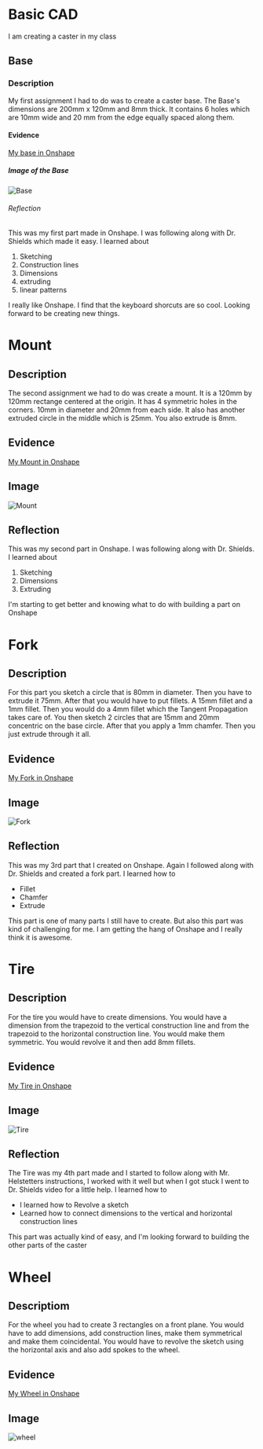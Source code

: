 # Basic CAD
I am creating a caster in my class
## Base
### Description
My first assignment I had to do was to create a caster base. The Base's dimensions are 200mm x 120mm and 8mm thick. It contains 6 holes which are 10mm wide and 20 mm from the edge equally spaced along them.
#### Evidence
[My base in Onshape](https://cvilleschools.onshape.com/documents/efb5fd0ad2c81a838d406cca/w/68ccbf6c7180e6312e6724d4/e/54b7e9e95570922b32e8a39d)
##### Image of the Base
![Base](https://raw.githubusercontent.com/rgabramedhin93/Basic-CAD/main/Screenshot%202020-10-05%20at%205.06.26%20PM.png)
###### Reflection
This was my first part made in Onshape. I was following along with Dr. Shields which made it easy. I learned about
1. Sketching
2. Construction lines
3. Dimensions
4. extruding
5. linear patterns

I really like Onshape. I find that the keyboard shorcuts are so cool. Looking forward to be creating new things.
# Mount
## Description
The second assignment we had to do was create a mount. It is a 120mm by 120mm rectange centered at the origin. It has 4 symmetric holes in the corners. 10mm in diameter and 20mm from each side. It also has another extruded circle in the middle which is 25mm. You also extrude is 8mm.
## Evidence
[My Mount in Onshape](https://cvilleschools.onshape.com/documents/efb5fd0ad2c81a838d406cca/w/68ccbf6c7180e6312e6724d4/e/a0eb90c4e207365fa6456037)
## Image
![Mount](https://raw.githubusercontent.com/rgabramedhin93/Basic-CAD/main/Screenshot%202020-10-05%20at%205.17.05%20PM.png)
## Reflection
This was my second part in Onshape. I was following along with Dr. Shields. I learned about
1. Sketching
2. Dimensions
3. Extruding

I'm starting to get better and knowing what to do with building a part on Onshape
# Fork
## Description
For this part you sketch a circle that is 80mm in diameter. Then you have to extrude it 75mm. After that you would have to put fillets. A 15mm fillet and a 1mm fillet. Then you would do a 4mm fillet which the Tangent Propagation takes care of. You then sketch 2 circles that are 15mm and 20mm concentric on the base circle. After that you apply a 1mm chamfer. Then you just extrude through it all.
## Evidence
[My Fork in Onshape](https://cvilleschools.onshape.com/documents/efb5fd0ad2c81a838d406cca/w/68ccbf6c7180e6312e6724d4/e/e71f3a2ca3f5195d1ea488c2)
## Image
![Fork](https://raw.githubusercontent.com/rgabramedhin93/Basic-CAD/main/Screenshot%202020-10-05%20at%205.22.38%20PM.png)
## Reflection
This was my 3rd part that I created on Onshape. Again I followed along with Dr. Shields and created a fork part. I learned how to
- Fillet
- Chamfer
- Extrude

This part is one of many parts I still have to create. But also this part was kind of challenging for me. I am getting the hang of Onshape and I really think it is awesome.
# Tire
## Description
For the tire you would have to create dimensions. You would have a dimension from the trapezoid to the vertical construction line and from the trapezoid to the horizontal construction line. You would make them symmetric. You would revolve it and then add 8mm fillets.
## Evidence
[My Tire in Onshape](https://cvilleschools.onshape.com/documents/efb5fd0ad2c81a838d406cca/w/68ccbf6c7180e6312e6724d4/e/9c416a24d521ff2cf7171884)
## Image
![Tire](https://raw.githubusercontent.com/rgabramedhin93/Basic-CAD/main/Screenshot%202020-10-05%20at%204.49.55%20PM.png)
## Reflection
The Tire was my 4th part made and I started to follow along with Mr. Helstetters instructions, I worked with it well but when I got stuck I went to Dr. Shields video for a little help. I learned how to
- I learned how to Revolve a sketch
- Learned how to connect dimensions to the vertical and horizontal construction lines

This part was actually kind of easy, and I'm looking forward to building the other parts of the caster
# Wheel
## Descriptiom
For the wheel you had to create 3 rectangles on a front plane. You would have to add dimensions, add construction lines, make them symmetrical and make them coincidental. You would have to revolve the sketch using the horizontal axis and also add spokes to the wheel.
## Evidence
[My Wheel in Onshape](https://cvilleschools.onshape.com/documents/efb5fd0ad2c81a838d406cca/w/68ccbf6c7180e6312e6724d4/e/cbf95d443f4e74da8a5d4827)
## Image
![wheel](image.jpg)


